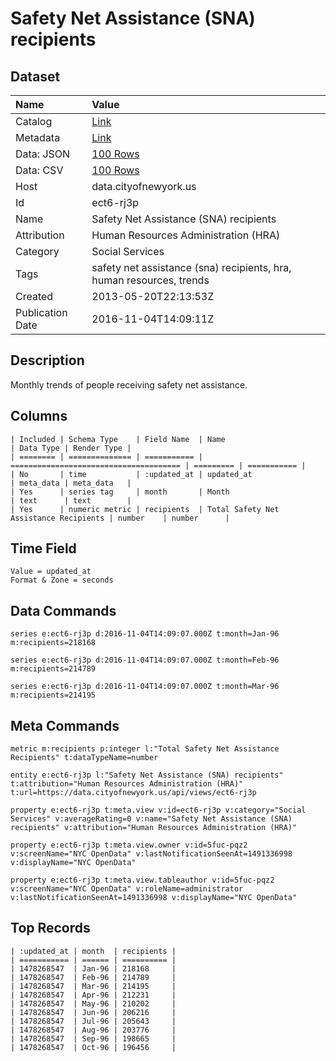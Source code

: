 # Safety Net Assistance (SNA) recipients

## Dataset

| Name | Value |
| :--- | :---- |
| Catalog | [Link](https://catalog.data.gov/dataset/safety-net-assistance-sna-recipients-44c3f) |
| Metadata | [Link](https://data.cityofnewyork.us/api/views/ect6-rj3p) |
| Data: JSON | [100 Rows](https://data.cityofnewyork.us/api/views/ect6-rj3p/rows.json?max_rows=100) |
| Data: CSV | [100 Rows](https://data.cityofnewyork.us/api/views/ect6-rj3p/rows.csv?max_rows=100) |
| Host | data.cityofnewyork.us |
| Id | ect6-rj3p |
| Name | Safety Net Assistance (SNA) recipients |
| Attribution | Human Resources Administration (HRA) |
| Category | Social Services |
| Tags | safety net assistance (sna) recipients, hra, human resources, trends |
| Created | 2013-05-20T22:13:53Z |
| Publication Date | 2016-11-04T14:09:11Z |

## Description

Monthly trends of people receiving safety net assistance.

## Columns

```ls
| Included | Schema Type    | Field Name  | Name                                   | Data Type | Render Type |
| ======== | ============== | =========== | ====================================== | ========= | =========== |
| No       | time           | :updated_at | updated_at                             | meta_data | meta_data   |
| Yes      | series tag     | month       | Month                                  | text      | text        |
| Yes      | numeric metric | recipients  | Total Safety Net Assistance Recipients | number    | number      |
```

## Time Field

```ls
Value = updated_at
Format & Zone = seconds
```

## Data Commands

```ls
series e:ect6-rj3p d:2016-11-04T14:09:07.000Z t:month=Jan-96 m:recipients=218168

series e:ect6-rj3p d:2016-11-04T14:09:07.000Z t:month=Feb-96 m:recipients=214789

series e:ect6-rj3p d:2016-11-04T14:09:07.000Z t:month=Mar-96 m:recipients=214195
```

## Meta Commands

```ls
metric m:recipients p:integer l:"Total Safety Net Assistance Recipients" t:dataTypeName=number

entity e:ect6-rj3p l:"Safety Net Assistance (SNA) recipients" t:attribution="Human Resources Administration (HRA)" t:url=https://data.cityofnewyork.us/api/views/ect6-rj3p

property e:ect6-rj3p t:meta.view v:id=ect6-rj3p v:category="Social Services" v:averageRating=0 v:name="Safety Net Assistance (SNA) recipients" v:attribution="Human Resources Administration (HRA)"

property e:ect6-rj3p t:meta.view.owner v:id=5fuc-pqz2 v:screenName="NYC OpenData" v:lastNotificationSeenAt=1491336998 v:displayName="NYC OpenData"

property e:ect6-rj3p t:meta.view.tableauthor v:id=5fuc-pqz2 v:screenName="NYC OpenData" v:roleName=administrator v:lastNotificationSeenAt=1491336998 v:displayName="NYC OpenData"
```

## Top Records

```ls
| :updated_at | month  | recipients | 
| =========== | ====== | ========== | 
| 1478268547  | Jan-96 | 218168     | 
| 1478268547  | Feb-96 | 214789     | 
| 1478268547  | Mar-96 | 214195     | 
| 1478268547  | Apr-96 | 212231     | 
| 1478268547  | May-96 | 210202     | 
| 1478268547  | Jun-96 | 206216     | 
| 1478268547  | Jul-96 | 205643     | 
| 1478268547  | Aug-96 | 203776     | 
| 1478268547  | Sep-96 | 198665     | 
| 1478268547  | Oct-96 | 196456     | 
```